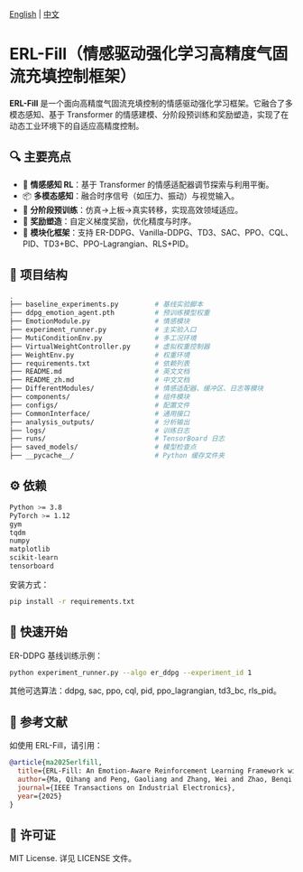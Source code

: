 [English](README.md) | [中文](README_zh.md)

# ERL-Fill（情感驱动强化学习高精度气固流充填控制框架）

**ERL-Fill** 是一个面向高精度气固流充填控制的情感驱动强化学习框架。它融合了多模态感知、基于 Transformer 的情感建模、分阶段预训练和奖励塑造，实现了在动态工业环境下的自适应高精度控制。

## 🔍 主要亮点

- 🎯 **情感感知 RL**：基于 Transformer 的情感适配器调节探索与利用平衡。
- 📦 **多模态感知**：融合时序信号（如压力、振动）与视觉输入。
- 🧠 **分阶段预训练**：仿真→上板→真实转移，实现高效领域适应。
- 🧮 **奖励塑造**：自定义梯度奖励，优化精度与时序。
- 🔧 **模块化框架**：支持 ER-DDPG、Vanilla-DDPG、TD3、SAC、PPO、CQL、PID、TD3+BC、PPO-Lagrangian、RLS+PID。

## 📁 项目结构

```bash
.
├── baseline_experiments.py         # 基线实验脚本
├── ddpg_emotion_agent.pth          # 预训练模型权重
├── EmotionModule.py                # 情感模块
├── experiment_runner.py            # 主实验入口
├── MutiConditionEnv.py             # 多工况环境
├── VirtualWeightController.py      # 虚拟权重控制器
├── WeightEnv.py                    # 权重环境
├── requirements.txt                # 依赖列表
├── README.md                       # 英文文档
├── README_zh.md                    # 中文文档
├── DifferentModules/               # 情感适配器、缓冲区、日志等模块
├── components/                     # 组件模块
├── configs/                        # 配置文件
├── CommonInterface/                # 通用接口
├── analysis_outputs/               # 分析输出
├── logs/                           # 训练日志
├── runs/                           # TensorBoard 日志
├── saved_models/                   # 模型检查点
├── __pycache__/                    # Python 缓存文件夹
```

## ⚙️ 依赖

```bash
Python >= 3.8
PyTorch >= 1.12
gym
tqdm
numpy
matplotlib
scikit-learn
tensorboard
```

安装方式：

```bash
pip install -r requirements.txt
```

## 🚀 快速开始
ER-DDPG 基线训练示例：

```bash
python experiment_runner.py --algo er_ddpg --experiment_id 1
```
其他可选算法：ddpg, sac, ppo, cql, pid, ppo_lagrangian, td3_bc, rls_pid。

## 📖 参考文献
如使用 ERL-Fill，请引用：

```bibtex
@article{ma2025erlfill,
  title={ERL-Fill: An Emotion-Aware Reinforcement Learning Framework with Staged Pretraining for Gas--Solid Flow Filling Control},
  author={Ma, Qihang and Peng, Gaoliang and Zhang, Wei and Zhao, Benqi and Chen, Zhao and Jin, Kang},
  journal={IEEE Transactions on Industrial Electronics},
  year={2025}
}
```
## 📄 许可证
MIT License. 详见 LICENSE 文件。
